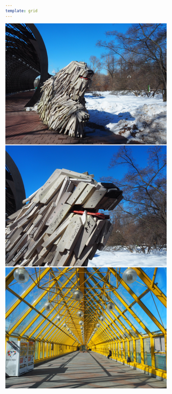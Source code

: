 ```yaml
---
template: grid
---
```


![](./assets/IMG_0195.jpg)
![](./assets/IMG_0196.jpg)
![](./assets/IMG_0197.jpg)